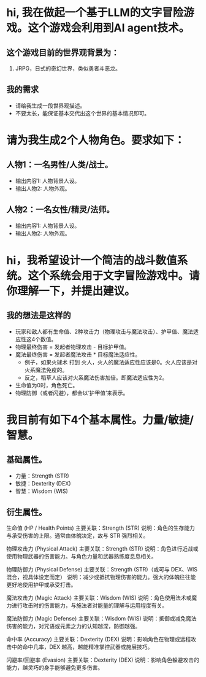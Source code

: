 
# hi, 我在做起一个基于LLM的文字冒险游戏。这个游戏会利用到AI agent技术。

## 这个游戏目前的世界观背景为：
1. JRPG，日式的奇幻世界，类似勇者斗恶龙。

## 我的需求
- 请给我生成一段世界观描述。
- 不要太长，能保证基本交代出这个世界的基本情况即可。




# 请为我生成2个人物角色。要求如下：

## 人物1：一名男性/人类/战士。
- 输出内容1: 人物背景人设。
- 输出人物2: 人物外观。

## 人物2：一名女性/精灵/法师。
- 输出内容1: 人物背景人设。
- 输出人物2: 人物外观。



# hi，我希望设计一个简洁的战斗数值系统。这个系统会用于文字冒险游戏中。请你理解一下，并提出建议。

## 我的想法是这样的
- 玩家和敌人都有生命值、2种攻击力（物理攻击与魔法攻击）、护甲值、魔法适应性这4个数值。
- 物理最终伤害 = 发起者物理攻击 - 目标护甲值。
- 魔法最终伤害 = 发起者魔法攻击 * 目标魔法适应性。
    - 例子，如果火球术 打到 火人，火人的魔法适应性应该是0。火人应该是对火系魔法免疫的。
    - 反之，稻草人应该对火系魔法伤害加倍。即魔法适应性为2。
- 生命值为0时，角色死亡。
- 物理防御（或者闪避），都会以‘护甲值’来表示。




# 我目前有如下4个基本属性。力量/敏捷/智慧。

## 基础属性。
- 力量：Strength (STR)
- 敏捷：Dexterity (DEX)
- 智慧：Wisdom (WIS)

## 衍生属性。

生命值 (HP / Health Points)
主要关联：Strength (STR)
说明：角色的生存能力与承受伤害的上限。通常由体魄决定，故与 STR 强烈相关。

物理攻击力 (Physical Attack)
主要关联：Strength (STR)
说明：角色进行近战或使用物理武器的伤害能力。与角色力量和武器熟练度息息相关。

物理防御力 (Physical Defense)
主要关联：Strength (STR)（或可与 DEX、WIS 混合，视具体设定而定）
说明：减少或抵抗物理伤害的能力。强大的体魄往往能更好地使用护甲或承受打击。

魔法攻击力 (Magic Attack)
主要关联：Wisdom (WIS)
说明：角色使用法术或魔力进行攻击时的伤害能力，与施法者对能量的理解与运用程度有关。

魔法防御力 (Magic Defense)
主要关联：Wisdom (WIS)
说明：抵御或减免魔法伤害的能力，对咒语或元素之力的认知越深，防御越强。

命中率 (Accuracy)
主要关联：Dexterity (DEX)
说明：影响角色在物理或远程攻击中的命中几率，DEX 越高，越能精准掌控武器或施展技巧。

闪避率/回避率 (Evasion)
主要关联：Dexterity (DEX)
说明：影响角色躲避攻击的能力，越灵巧的身手能够避免更多伤害。

